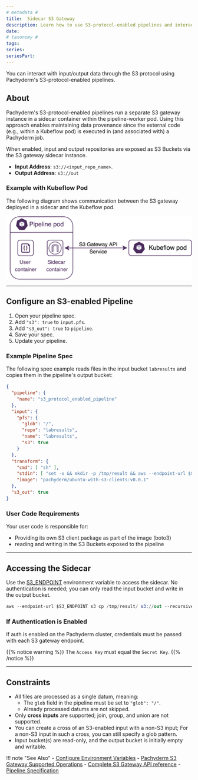 ```yaml
---
# metadata # 
title:  Sidecar S3 Gateway
description: Learn how to use S3-protocol-enabled pipelines and interact with external input/output data.
date: 
# taxonomy #
tags: 
series:
seriesPart:
--- 
```


You can interact with input/output data through the S3 protocol using Pachyderm's S3-protocol-enabled pipelines.

## About 

Pachyderm's S3-protocol-enabled pipelines run a separate S3 gateway instance in a sidecar container within the pipeline-worker pod. Using this approach enables maintaining data provenance since the external code (e.g., within a Kubeflow pod) is executed in (and associated with) a Pachyderm job.

When enabled, input and output repositories are exposed as S3 Buckets via the S3 gateway sidecar instance. 

- **Input Address**:  `s3://<input_repo_name>`.
- **Output Address**:  `s3://out`

### Example with Kubeflow Pod

The following diagram shows communication between the S3 gateway
deployed in a sidecar and the Kubeflow pod.

![Kubeflow S3 gateway](../../../assets/images/d_kubeflow_sidecar.png)

--- 

## Configure an S3-enabled Pipeline 

1. Open your pipeline spec.
2. Add `"s3": true` to `input.pfs`.
3. Add `"s3_out": true` to `pipeline`.
4. Save your spec.
5. Update your pipeline. 

### Example Pipeline Spec

The following spec example reads files in the input bucket `labresults` and copies them in the pipeline's output bucket:
```json
{
  "pipeline": {
    "name": "s3_protocol_enabled_pipeline"
  },
  "input": {
    "pfs": {
      "glob": "/",
      "repo": "labresults",
      "name": "labresults",
      "s3": true
    }
  },
  "transform": {
    "cmd": [ "sh" ],
    "stdin": [ "set -x && mkdir -p /tmp/result && aws --endpoint-url $S3_ENDPOINT s3 ls && aws --endpoint-url $S3_ENDPOINT s3 cp s3://labresults/ /tmp/result/ --recursive && aws --endpoint-url $S3_ENDPOINT s3 cp /tmp/result/ s3://out --recursive" ],
    "image": "pachyderm/ubuntu-with-s3-clients:v0.0.1"
  },
  "s3_out": true
}
```

### User Code Requirements 

Your user code is responsible for:

- Providing its own S3 client package as part of the image (boto3)
- reading and writing in the S3 Buckets exposed to the pipeline

---

## Accessing the Sidecar

Use the [S3_ENDPOINT](../../../deploy/environment-variables/#pipeline-worker-environment-variables) environment variable to access the sidecar. No authentication is needed; you can only read the input bucket and write in the output bucket.

  ```s
  aws --endpoint-url $S3_ENDPOINT s3 cp /tmp/result/ s3://out --recursive
  ```

### If Authentication is Enabled

If auth is enabled on the Pachyderm cluster, credentials must be passed with
each S3 gateway endpoint.

{{% notice warning %}}
The `Access Key` must equal the `Secret Key`. 
{{% /notice %}}

---

## Constraints

- All files are processed as a single datum, meaning:
    - The `glob` field in the pipeline must be set to `"glob": "/"`.
    - Already processed datums are not skipped.
- Only **cross inputs** are supported; join, group, and union are not supported. 
- You can create a cross of an S3-enabled input with a non-S3 input; For a non-S3 input in such a cross, you can still specify a glob pattern.
- Input bucket(s) are read-only, and the output bucket is initially empty and writable. 

!!! note "See Also"
    - [Configure Environment Variables](../../../deploy/environment-variables/)
    - [Pachyderm S3 Gateway Supported Operations](./supported-operations.md)
    - [Complete S3 Gateway API reference](../../../../reference/s3gateway-api/)
    - [Pipeline Specification](../../../../reference/pipeline-spec/#input)